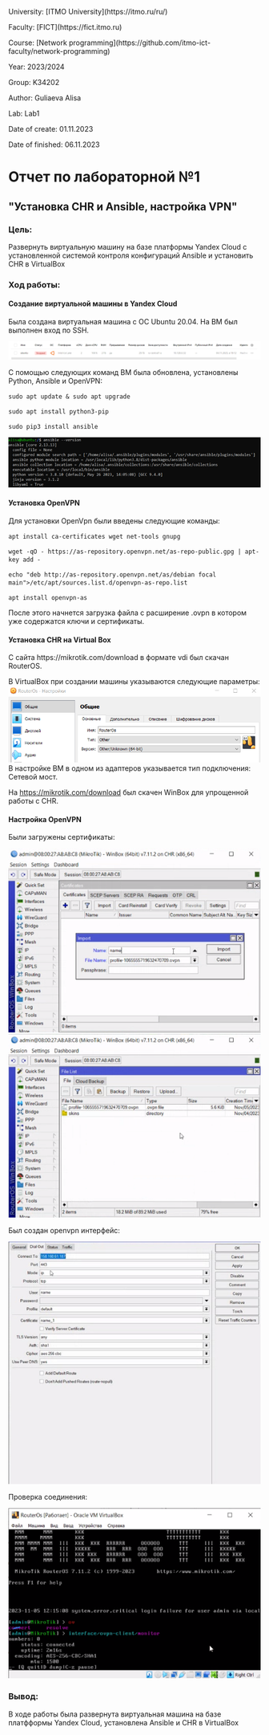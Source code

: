 <p>University: [ITMO University](https://itmo.ru/ru/)</p>
<p>Faculty: [FICT](https://fict.itmo.ru)</p>
<p>Course: [Network programming](https://github.com/itmo-ict-faculty/network-programming)</p>
<p>Year: 2023/2024 </p>
<p>Group: K34202</p>
<p>Author: Guliaeva Alisa</p>
<p>Lab: Lab1 </p>
<p>Date of create: 01.11.2023 </p>
<p>Date of finished: 06.11.2023</p>
<h1>Отчет по лабораторной №1</h1>
<h2>"Установка CHR и Ansible, настройка VPN"</h2>

<h3>Цель:</h3>
<p> Развернуть виртуальную машину на базе платформы Yandex Cloud с установленной системой контроля конфигураций Ansible и установить CHR в VirtualBox</p>

<h3>Ход работы:</h3>

<h4>Создание виртуальной машины в Yandex Cloud</h4>

<p>Была создана виртуальная машина с ОС Ubuntu 20.04. На ВМ был выполнен вход по SSH.</p>
<img src='VM_description.png' alt=''>
<p>С помощью следующих команд ВМ была обновлена, установлены Python, Ansible и OpenVPN:</p>
<pre><code>sudo apt update & sudo apt upgrade</code></pre>
<pre><code>sudo apt install python3-pip</code></pre>
<pre><code>sudo pip3 install ansible</code></pre>
<img src='ansible_version.png' alt=''>

<h4>Установка OpenVPN</h4>
<p>Для установки OpenVpn были введены следующие команды:</p>
<pre><code>apt install ca-certificates wget net-tools gnupg</code></pre>
<pre><code>wget -qO - https://as-repository.openvpn.net/as-repo-public.gpg | apt-key add -</code></pre>
<pre><code>echo "deb http://as-repository.openvpn.net/as/debian focal main">/etc/apt/sources.list.d/openvpn-as-repo.list</code></pre>
<pre><code>apt install openvpn-as</code></pre>
<p>После этого начнется загрузка файла с расширение .ovpn в котором уже содержатся ключи и сертификаты.</p>
<h4>Установка CHR на Virtual Box</h4>

<p> С сайта https://mikrotik.com/download в формате vdi был скачан RouterOS. </p>
<div>
В VirtualBox при создании машины указываются следующие параметры:
<img src='Settings_VM.png' alt=''>
В настройке ВМ в одном из адаптеров указывается тип подключения: Сетевой мост.

На https://mikrotik.com/download был скачен WinBox для упрощенной работы с CHR.

</div>

<h4>Настройка OpenVPN</h4>
<p>Были загружены сертификаты:</p>
<img src='2.png' alt=''>
<img src='ovpn_file.png' alt=''>
<p>Был создан openvpn интерфейс:</p>
<img src='Create_OpenVPN_interface.jpg' alt=''>

<p>Проверка соединения:</p>
<img src='Result.png' alt=''>

<h3>Вывод:</h3>
<p>В ходе работы была развернута виртуальная машина на базе платфформы Yandex Cloud, установлена Ansible и CHR в VirtualBox</p>
